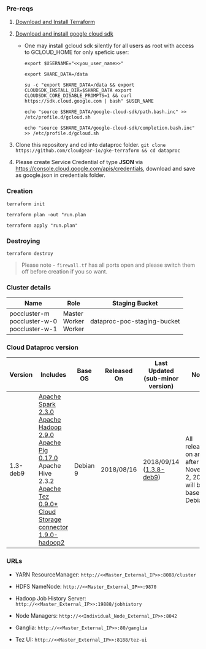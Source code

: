 ### Pre-reqs
1. [Download and Install Terraform](https://www.terraform.io/downloads.html)
2. [Download and install google cloud sdk](https://cloud.google.com/sdk/docs/downloads-interactive)
    * One may install gcloud sdk silently for all users as root with access to GCLOUD_HOME for only speficic user:

       `export $USERNAME="<<you_user_name>>"`

       `export SHARE_DATA=/data`

       `su -c "export SHARE_DATA=/data && export CLOUDSDK_INSTALL_DIR=$SHARE_DATA export CLOUDSDK_CORE_DISABLE_PROMPTS=1 && curl https://sdk.cloud.google.com | bash" $USER_NAME`

       `echo "source $SHARE_DATA/google-cloud-sdk/path.bash.inc" >> /etc/profile.d/gcloud.sh`

       `echo "source $SHARE_DATA/google-cloud-sdk/completion.bash.inc" >> /etc/profile.d/gcloud.sh`

3. Clone this repository and cd into dataproc folder. `git clone https://github.com/cloudgear-io/gke-terraform && cd dataproc`
4. Please create Service Credential of type **JSON** via https://console.cloud.google.com/apis/credentials, download and save as google.json in credentials folder.

### Creation
`terraform init`

`terraform plan -out "run.plan`

`terraform apply "run.plan"`

### Destroying
`terraform destroy`

>Please note - `firewall.tf` has all ports open and please switch them off before creation if you so want.

### Cluster details

Name | Role | Staging Bucket
--- | --- | ---
poccluster-m<br />poccluster-w-0<br />poccluster-w-1 | Master<br />Worker<br />Worker | dataproc-poc-staging-bucket

### Cloud Dataproc version
Version | Includes | Base OS | Released On | Last Updated (sub-minor version) | Notes
--- | --- | --- | --- |--- |---
1.3-deb9 | [Apache Spark 2.3.0](https://spark.apache.org/docs/2.3.0/)<br />[Apache Hadoop 2.9.0](https://hadoop.apache.org/docs/r2.9.0/index.html)<br />[Apache Pig 0.17.0](https://pig.apache.org/docs/r0.17.0/)<br />Apache Hive 2.3.2<br />[Apache Tez 0.9.0*](https://tez.apache.org/releases/apache-tez-0-9-0.html)<br />[Cloud Storage connector 1.9.0-hadoop2](https://github.com/GoogleCloudPlatform/bigdata-interop/releases/tag/v1.9.0) | Debian 9 | 2018/08/16 | 2018/09/14<br />([1.3.8-deb9](https://cloud.google.com/dataproc/docs/release-notes#september_14_2018)) | All releases on and after November 2, 2018 will be based on Debian 9.

### URLs
* YARN ResourceManager: `http://<<Master_External_IP>>:8088/cluster`

* HDFS NameNode: `http://<<Master_External_IP>>:9870`

* Hadoop Job History Server: `http://<<Master_External_IP>>:19888/jobhistory`

* Node Managers: `http://<<Individual_Node_External_IP>>:8042`

* Ganglia: `http://<<Master_External_IP>>:80/ganglia`

* Tez UI: `http://<<Master_External_IP>>:8188/tez-ui`
